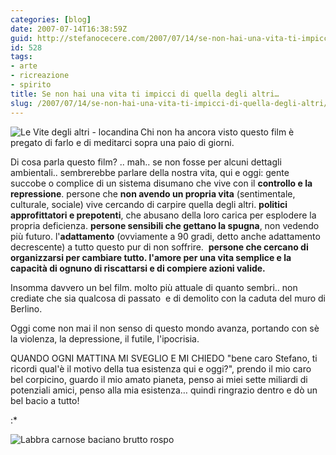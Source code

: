 ```yaml
---
categories: [blog]
date: 2007-07-14T16:38:59Z
guid: http://stefanocecere.com/2007/07/14/se-non-hai-una-vita-ti-impicci-di-quella-degli-altri/
id: 528
tags:
- arte
- ricreazione
- spirito
title: Se non hai una vita ti impicci di quella degli altri…
slug: /2007/07/14/se-non-hai-una-vita-ti-impicci-di-quella-degli-altri/
---
```


<img src="http://stefanocecere.com/wp-content/uploads/sites/3/2007/07/le_vite_degli_altri.jpg" title="Le Vite degli altri - locandina" alt="Le Vite degli altri - locandina" align="left" />

Chi non ha ancora visto questo film è pregato di farlo e di meditarci sopra una paio di giorni.

Di cosa parla questo film? .. mah.. se non fosse per alcuni dettagli ambientali.. sembrerebbe parlare della nostra vita, qui e oggi: gente succobe o complice di un sistema disumano che vive con il **controllo e la repressione**. persone che **non avendo un propria vita** (sentimentale, culturale, sociale) vive cercando di carpire quella degli altri. **politici approfittatori e prepotenti**, che abusano della loro carica per esplodere la propria deficienza. **persone sensibili che gettano la spugna**, non vedendo più futuro. l'**adattamento** (ovviamente a 90 gradi, detto anche adattamento decrescente) a tutto questo pur di non soffrire.  **persone che cercano di organizzarsi per cambiare tutto. l'amore per una vita semplice e la capacità di ognuno di riscattarsi e di compiere azioni valide.**

Insomma davvero un bel film. molto più attuale di quanto sembri.. non crediate che sia qualcosa di passato  e di demolito con la caduta del muro di Berlino.

Oggi come non mai il non senso di questo mondo avanza, portando con sè la violenza, la depressione, il futile, l'ipocrisia.

QUANDO OGNI MATTINA MI SVEGLIO E MI CHIEDO "bene caro Stefano, ti ricordi qual'è il motivo della tua esistenza qui e oggi?", prendo il mio caro bel corpicino, guardo il mio amato pianeta, penso ai miei sette miliardi di potenziali amici, penso alla mia esistenza… quindi ringrazio dentro e dò un bel bacio a tutto!

:*

![Labbra carnose baciano brutto rospo](http://stefanocecere.com/wp-content/uploads/sites/3/2007/07/labbra_carnose_baciano_rospo.jpg)